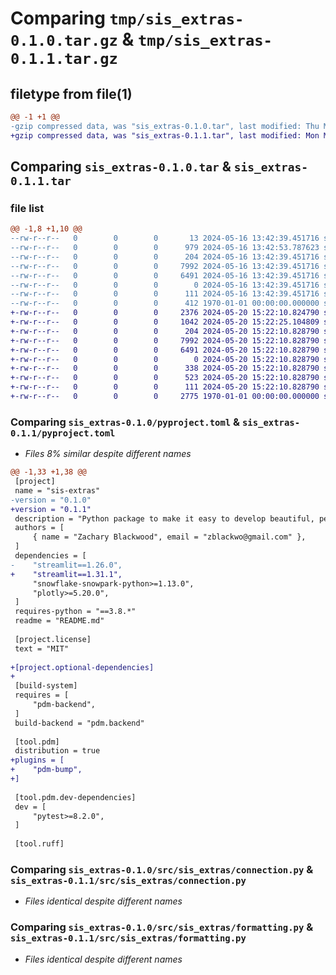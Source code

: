 # Comparing `tmp/sis_extras-0.1.0.tar.gz` & `tmp/sis_extras-0.1.1.tar.gz`

## filetype from file(1)

```diff
@@ -1 +1 @@
-gzip compressed data, was "sis_extras-0.1.0.tar", last modified: Thu May 16 13:42:53 2024, max compression
+gzip compressed data, was "sis_extras-0.1.1.tar", last modified: Mon May 20 15:22:25 2024, max compression
```

## Comparing `sis_extras-0.1.0.tar` & `sis_extras-0.1.1.tar`

### file list

```diff
@@ -1,8 +1,10 @@
--rw-r--r--   0        0        0       13 2024-05-16 13:42:39.451716 sis_extras-0.1.0/README.md
--rw-r--r--   0        0        0      979 2024-05-16 13:42:53.787623 sis_extras-0.1.0/pyproject.toml
--rw-r--r--   0        0        0      204 2024-05-16 13:42:39.451716 sis_extras-0.1.0/src/sis_extras/__init__.py
--rw-r--r--   0        0        0     7992 2024-05-16 13:42:39.451716 sis_extras-0.1.0/src/sis_extras/connection.py
--rw-r--r--   0        0        0     6491 2024-05-16 13:42:39.451716 sis_extras-0.1.0/src/sis_extras/formatting.py
--rw-r--r--   0        0        0        0 2024-05-16 13:42:39.451716 sis_extras-0.1.0/tests/__init__.py
--rw-r--r--   0        0        0      111 2024-05-16 13:42:39.451716 sis_extras-0.1.0/tests/test_sis_extras.py
--rw-r--r--   0        0        0      412 1970-01-01 00:00:00.000000 sis_extras-0.1.0/PKG-INFO
+-rw-r--r--   0        0        0     2376 2024-05-20 15:22:10.824790 sis_extras-0.1.1/README.md
+-rw-r--r--   0        0        0     1042 2024-05-20 15:22:25.104809 sis_extras-0.1.1/pyproject.toml
+-rw-r--r--   0        0        0      204 2024-05-20 15:22:10.828790 sis_extras-0.1.1/src/sis_extras/__init__.py
+-rw-r--r--   0        0        0     7992 2024-05-20 15:22:10.828790 sis_extras-0.1.1/src/sis_extras/connection.py
+-rw-r--r--   0        0        0     6491 2024-05-20 15:22:10.828790 sis_extras-0.1.1/src/sis_extras/formatting.py
+-rw-r--r--   0        0        0        0 2024-05-20 15:22:10.828790 sis_extras-0.1.1/tests/__init__.py
+-rw-r--r--   0        0        0      338 2024-05-20 15:22:10.828790 sis_extras-0.1.1/tests/example_app_formatting.py
+-rw-r--r--   0        0        0      523 2024-05-20 15:22:10.828790 sis_extras-0.1.1/tests/test_example_app.py
+-rw-r--r--   0        0        0      111 2024-05-20 15:22:10.828790 sis_extras-0.1.1/tests/test_sis_extras.py
+-rw-r--r--   0        0        0     2775 1970-01-01 00:00:00.000000 sis_extras-0.1.1/PKG-INFO
```

### Comparing `sis_extras-0.1.0/pyproject.toml` & `sis_extras-0.1.1/pyproject.toml`

 * *Files 8% similar despite different names*

```diff
@@ -1,33 +1,38 @@
 [project]
 name = "sis-extras"
-version = "0.1.0"
+version = "0.1.1"
 description = "Python package to make it easy to develop beautiful, performant streamlit-in-snowflake apps"
 authors = [
     { name = "Zachary Blackwood", email = "zblackwo@gmail.com" },
 ]
 dependencies = [
-    "streamlit==1.26.0",
+    "streamlit==1.31.1",
     "snowflake-snowpark-python>=1.13.0",
     "plotly>=5.20.0",
 ]
 requires-python = "==3.8.*"
 readme = "README.md"
 
 [project.license]
 text = "MIT"
 
+[project.optional-dependencies]
+
 [build-system]
 requires = [
     "pdm-backend",
 ]
 build-backend = "pdm.backend"
 
 [tool.pdm]
 distribution = true
+plugins = [
+    "pdm-bump",
+]
 
 [tool.pdm.dev-dependencies]
 dev = [
     "pytest>=8.2.0",
 ]
 
 [tool.ruff]
```

### Comparing `sis_extras-0.1.0/src/sis_extras/connection.py` & `sis_extras-0.1.1/src/sis_extras/connection.py`

 * *Files identical despite different names*

### Comparing `sis_extras-0.1.0/src/sis_extras/formatting.py` & `sis_extras-0.1.1/src/sis_extras/formatting.py`

 * *Files identical despite different names*

